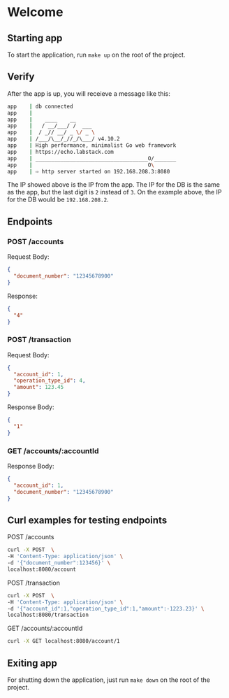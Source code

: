 # Welcome

## Starting app

To start the application, run `make up` on the root of the project.

## Verify

After the app is up, you will receieve a message like this:

```sh
app    | db connected
app    |
app    |    ____    __
app    |   / __/___/ /  ___
app    |  / _// __/ _ \/ _ \
app    | /___/\__/_//_/\___/ v4.10.2
app    | High performance, minimalist Go web framework
app    | https://echo.labstack.com
app    | ____________________________________O/_______
app    |                                     O\
app    | ⇨ http server started on 192.168.208.3:8080
```

The IP showed above is the IP from the app.
The IP for the DB is the same as the app, but the last digit is `2` instead of `3`. On the example above, the IP for the DB would be `192.168.208.2`.

## Endpoints

### POST /accounts

Request Body:

```json
{
  "document_number": "12345678900"
}
```

Response:

```json
{
  "4"
}
```

### POST /transaction

Request Body:

```json
{
  "account_id": 1,
  "operation_type_id": 4,
  "amount": 123.45
}
```

Response Body:

```json
{
  "1"
}
```

### GET /accounts/:accountId

Response Body:

```json
{
  "account_id": 1,
  "document_number": "12345678900"
}
```

## Curl examples for testing endpoints

POST /accounts

```sh
curl -X POST  \
-H 'Content-Type: application/json' \
-d '{"document_number":123456}' \
localhost:8080/account
```

POST /transaction

```sh
curl -X POST  \
-H 'Content-Type: application/json' \
-d '{"account_id":1,"operation_type_id":1,"amount":-1223.23}' \
localhost:8080/transaction
```

GET /accounts/:accountId

```sh
curl -X GET localhost:8080/account/1
```

## Exiting app

For shutting down the application, just run `make down` on the root of the project.
